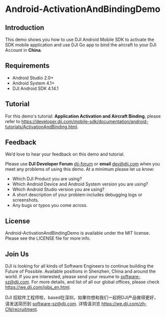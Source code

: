 # Android-ActivationAndBindingDemo

## Introduction

This demo shows you how to use DJI Android Mobile SDK to activate the SDK mobile application and use DJI Go app to bind the aircraft to your DJI Account in **China**.

## Requirements

 - Android Studio 2.0+
 - Android System 4.1+
 - DJI Android SDK 4.14.1

## Tutorial

For this demo's tutorial: **Application Activation and Aircraft Binding**, please refer to <https://developer.dji.com/mobile-sdk/documentation/android-tutorials/ActivationAndBinding.html>.

## Feedback

We’d love to hear your feedback on this demo and tutorial.

Please use **DJI Developer Forum** [dji-forum](https://forum.dji.com/forum-139-1.html?from=developer) or **email** [dev@dji.com](dev@dji.com) when you meet any problems of using this demo. At a minimum please let us know:

* Which DJI Product you are using?
* Which Android Device and Android System version you are using?
* Which Android Studio version you are using?
* A short description of your problem includes debugging logs or screenshots.
* Any bugs or typos you come across.

## License

Android-ActivationAndBindingDemo is available under the MIT license. Please see the LICENSE file for more info.

## Join Us

DJI is looking for all kinds of Software Engineers to continue building the Future of Possible. Available positions in Shenzhen, China and around the world. If you are interested, please send your resume to <software-sz@dji.com>. For more details, and list of all our global offices, please check <https://we.dji.com/jobs_en.html>.

DJI 招软件工程师啦，based在深圳，如果你想和我们一起把DJI产品做得更好，请发送简历到 <software-sz@dji.com>.  详情请浏览 <https://we.dji.com/zh-CN/recruitment>.
